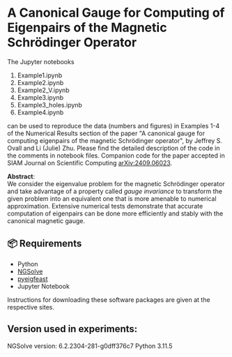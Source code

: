 # A Canonical Gauge for Computing of Eigenpairs of the Magnetic Schrödinger Operator

The Jupyter notebooks
1) Example1.ipynb	
2) Example2.ipynb		
3) Example2_V.ipynb
4) Example3.ipynb
5) Example3_holes.ipynb
6) Example4.ipynb
   
can be used to reproduce the data (numbers and figures) in Examples
1-4 of the Numerical Results section of the paper "A canonical gauge
for computing eigenpairs of the magnetic Schrödinger operator", by
Jeffrey S. Ovall and Li (Julie) Zhu. Please find the detailed
description of the code in the comments in notebook files. Companion code for the paper accepted in SIAM Journal on Scientific Computing [arXiv:2409.06023](https://arxiv.org/abs/2409.06023). 

**Abstract**:  
We consider the eigenvalue problem for the magnetic Schrödinger operator and take advantage of a property called *gauge invariance* to transform the given problem into an equivalent one that is more amenable to numerical approximation. Extensive numerical tests demonstrate that accurate computation of eigenpairs can be done more efficiently and stably with the canonical magnetic gauge.

## 📦 Requirements

- Python
- [NGSolve](https://docu.ngsolve.org/latest/)
- [pyeigfeast](https://bitbucket.org/jayggg/pyeigfeast/wiki/Home)
- Jupyter Notebook
  
Instructions for downloading these software packages are given at the respective sites.

## Version used in experiments:
NGSolve version: 6.2.2304-281-g0dff376c7
Python 3.11.5
